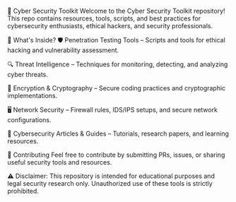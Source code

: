 🔐 Cyber Security Toolkit
Welcome to the Cyber Security Toolkit repository! This repo contains resources, tools, scripts, and best practices for cybersecurity enthusiasts, ethical hackers, and security professionals.

🚀 What's Inside?
🛡️ Penetration Testing Tools – Scripts and tools for ethical hacking and vulnerability assessment.

🔍 Threat Intelligence – Techniques for monitoring, detecting, and analyzing cyber threats.

🔑 Encryption & Cryptography – Secure coding practices and cryptographic implementations.

🖥️ Network Security – Firewall rules, IDS/IPS setups, and secure network configurations.

📜 Cybersecurity Articles & Guides – Tutorials, research papers, and learning resources.

📌 Contributing
Feel free to contribute by submitting PRs, issues, or sharing useful security tools and resources.

⚠️ Disclaimer: This repository is intended for educational purposes and legal security research only. Unauthorized use of these tools is strictly prohibited.
